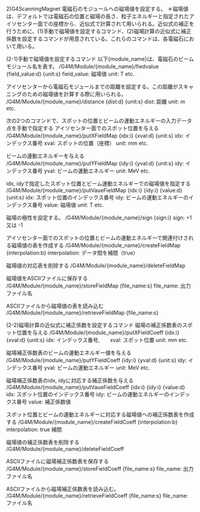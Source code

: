 2)G4ScanningMagnet
電磁石のモジュールへの磁場値を設定する。
＊磁場値は、デフォルトでは電磁石の位置と磁場の長さ、粒子エネルギーと指定されたアイソセンター面での座標から、近似式で計算されて用いられる。近似式の補正を行うために、(1)手動で磁場値を設定するコマンド、(2)磁場計算の近似式に補正係数を設定するコマンドが用意されている。これらのコマンドは、各電磁石において用いる。

(2-1)手動で磁場値を設定するコマンド
以下{module_name}は、電磁石のビームモジュール名を表す。
/G4M/Module/{module_name}/fiedvalue  {field_value:d}  {unit:s}
field_value:  磁場値
 unit:  T etc.

アイソセンターから電磁石モジュールまでの距離を設定する。この距離がスキャニングのための磁場値を計算する際に用いられる。
/G4M/Module/{module_name}/distance  {dist:d}  {unit:s}
 dist: 距離
  unit:  m etc.

次の2つのコマンドで、スポットの位置とビームの運動エネルギーの入力データ点を手動で指定する
アイソセンター面でのスポット位置を与える
/G4M/Module/{module_name}/putXFieldMap {idx:i}  {xval:d} {unit:s}
idx:  インデックス番号
xval:  スポットの位置（座標）
unit:  mm etc.

ビームの運動エネルギーを与える
/G4M/Module/{module_name}/putYFieldMap {idy:i}  {yval:d} {unit:s}
idy:  インデックス番号
yval:  ビームの運動エネルギー
unit:  MeV etc.

idx, idyで指定したスポット位置とビーム運動エネルギーでの磁場値を指定する
/G4M/Module/{module_name}/putVaueFieldMap {idx:i} {idy:i} {value:d} {unit:s}
idx:  スポット位置のインデックス番号
idy:  ビームの運動エネルギーのインデックス番号
value:  磁場値
unit:  T etc.

磁場の極性を設定する。
/G4M/Module/{module_name}/sign  {sign:i}
 sign:  +1 又は -1

アイソセンター面でのスポットの位置とビームの運動エネルギーで関連付けされる磁場値の表を作成する
/G4M/Module/{module_name}/createFieldMap  {interpolation:b}
interpolation:  データ間を補間（true）

磁場値の対応表を削除する
/G4M/Module/{module_name}/deleteFieldMap

磁場値をASCIIファイルに保存する
/G4M/Module/{module_name}/storeFieldMap  {file_name:s}
file_name:  出力ファイル名

ASCIIファイルから磁場値の表を読み込む
/G4M/Module/{module_name}/retrieveFieldMap  {file_name:s}

(2-2)磁場計算の近似式に補正係数を設定するコマンド
磁場の補正係数表のスポット位置を与える
/G4M/Module/{module_name}/putXFieldCoeff {idx:i}  {xval:d} {unit:s}
idx:  インデックス番号,　　xval:  スポット位置
unit:  mm etc.

磁場補正係数表のビームの運動エネルギー値を与える
/G4M/Module/{module_name}/putYFieldCoeff {idy:i}  {yval:d} {unit:s}
idy:  インデックス番号
yval:  ビームの運動エネルギー
unit:  MeV etc.

磁場補正係数表のidx, idyに対応する補正係数を与える
/G4M/Module/{module_name}/putVaueFieldCoeff {idx:i} {idy:i} {value:d}
idx:  スポット位置のインデックス番号
idy:  ビームの運動エネルギーのインデックス番号
value:  補正係数値

スポット位置とビームの運動エネルギーに対応する磁場値への補正係数表を作成する
/G4M/Module/{module_name}/createFieldCoeff  {interpolation:b}
interpolation:  true 補間

磁場値の補正係数表を削除する
/G4M/Module/{module_name}/deleteFieldCoeff


ASCIIファイルに磁場補正係数表を保存する
/G4M/Module/{module_name}/storeFieldCoeff  {file_name:s}
file_name:  出力ファイル名

ASCIIファイルから磁場補正係数表を読み込む。
/G4M/Module/{module_name}/retrieveFieldCoeff  {file_name:s}
file_name:  ファイル名
